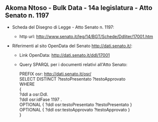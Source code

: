## Akoma Ntoso - Bulk Data - 14a legislatura - Atto Senato n. 1197 ##

* Scheda del Disegno di Legge - Atto Senato n. 1197:
	* http url: http://www.senato.it/leg/14/BGT/Schede/Ddliter/17001.htm

* Riferimenti al sito OpenData del Senato http://dati.senato.it/:
	* Link OpenData: http://dati.senato.it/ddl/17001
	* Query SPARQL per i documenti relativi all'Atto Senato:

        PREFIX osr: <http://dati.senato.it/osr/>  
		SELECT DISTINCT ?testoPresentato ?testoApprovato  
		WHERE  
		{  
		    ?ddl a osr:Ddl.  
		    ?ddl osr:idFase 1197 .  
		    OPTIONAL { ?ddl osr:testoPresentato ?testoPresentato }  
		    OPTIONAL { ?ddl osr:testoApprovato ?testoApprovato }  
		}
		